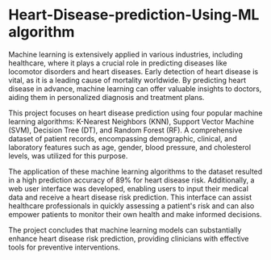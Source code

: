 # Heart-Disease-prediction-Using-ML algorithm 

Machine learning is extensively applied in various industries, including healthcare, where it plays a crucial role in predicting diseases like locomotor disorders and heart diseases. Early detection of heart disease is vital, as it is a leading cause of mortality worldwide. By predicting heart disease in advance, machine learning can offer valuable insights to doctors, aiding them in personalized diagnosis and treatment plans.

This project focuses on heart disease prediction using four popular machine learning algorithms: K-Nearest Neighbors (KNN), Support Vector Machine (SVM), Decision Tree (DT), and Random Forest (RF). A comprehensive dataset of patient records, encompassing demographic, clinical, and laboratory features such as age, gender, blood pressure, and cholesterol levels, was utilized for this purpose.

The application of these machine learning algorithms to the dataset resulted in a high prediction accuracy of 89% for heart disease risk. Additionally, a web user interface was developed, enabling users to input their medical data and receive a heart disease risk prediction. This interface can assist healthcare professionals in quickly assessing a patient's risk and can also empower patients to monitor their own health and make informed decisions.

The project concludes that machine learning models can substantially enhance heart disease risk prediction, providing clinicians with effective tools for preventive interventions.
